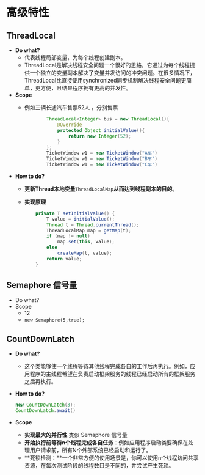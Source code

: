 # 高级特性

## ThreadLocal

* **Do what?**
  * 代表线程局部变量，为每个线程创建副本。
  * ThreadLocal是解决线程安全问题一个很好的思路，它通过为每个线程提供一个独立的变量副本解决了变量并发访问的冲突问题。在很多情况下，ThreadLocal比直接使用synchronized同步机制解决线程安全问题更简单，更方便，且结果程序拥有更高的并发性。
* **Scope**
  * 例如三辆长途汽车售票52人 ，分别售票

    ```java
            ThreadLocal<Integer> bus = new ThreadLocal(){
                @Override
                protected Object initialValue(){
                    return new Integer(52);
                }
            };
            TicketWindow w1 = new TicketWindow("A车")
            TicketWindow w1 = new TicketWindow("B车")
            TicketWindow w1 = new TicketWindow("C车")
    ```
* **How to do?**
  * **更新Thread本地变量**`ThreadLocalMap`**从而达到线程副本的目的。**
  * **实现原理**

    ```java
        private T setInitialValue() {
            T value = initialValue();
            Thread t = Thread.currentThread();
            ThreadLocalMap map = getMap(t);
            if (map != null)
                map.set(this, value);
            else
                createMap(t, value);
            return value;
        }
    ```

     

## Semaphore 信号量

* Do what?
* Scope
  * 12
  * `new Semaphore(5,true);`

## CountDownLatch

* **Do what?**
  * 这个类能够使一个线程等待其他线程完成各自的工作后再执行。例如，应用程序的主线程希望在负责启动框架服务的线程已经启动所有的框架服务之后再执行。
* **How to do?**

  ```java
  new CountDownLatch(3);
  CountDownLatch.await()
  ```

* **Scope**
  * **实现最大的并行性** 类似 Semaphore 信号量
  * **开始执行前等待n个线程完成各自任务**：例如应用程序启动类要确保在处理用户请求前，所有N个外部系统已经启动和运行了。
  * **死锁检测：**一个非常方便的使用场景是，你可以使用n个线程访问共享资源，在每次测试阶段的线程数目是不同的，并尝试产生死锁。

